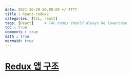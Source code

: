 ```yaml
---
date: 2021-10-20 20:00:00 +/-TTTT
title : React-redux2
categories: [TIL, react]
tags: [React]     # TAG names should always be lowercase
toc : true
comments : true
math : true
mermaid: true
---
```

# [Redux 앱 구조](https://redux.js.org/tutorials/essentials/part-2-app-structure)